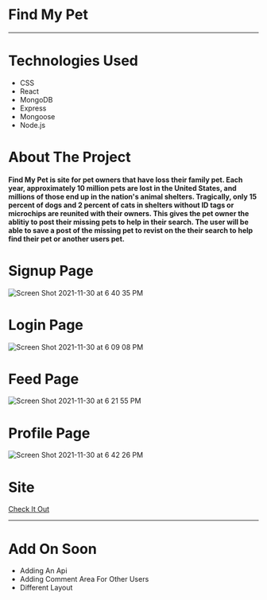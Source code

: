 # Find My Pet
***

# Technologies Used
- CSS
- React
- MongoDB
- Express
- Mongoose
- Node.js


# About The Project
#### Find My Pet is site for pet owners that have loss their family pet. Each year, approximately 10 million pets are lost in the United States, and millions of those end up in the nation's animal shelters. Tragically, only 15 percent of dogs and 2 percent of cats in shelters without ID tags or microchips are reunited with their owners. This gives the pet owner the ablitiy to post their missing pets to help in their search. The user will be able to save a post of the missing pet to revist on the their search to help find their pet or another users pet. 

# Signup Page
![Screen Shot 2021-11-30 at 6 40 35 PM](https://user-images.githubusercontent.com/89040369/144145500-1da32fcc-db9d-4924-9e28-095d92c6c6b3.png)

# Login Page
![Screen Shot 2021-11-30 at 6 09 08 PM](https://user-images.githubusercontent.com/89040369/144145529-2cc423d9-f550-4f0d-b7ee-dbe29445d982.png)

# Feed Page
![Screen Shot 2021-11-30 at 6 21 55 PM](https://user-images.githubusercontent.com/89040369/144145560-11f2f473-2e42-4e22-bf0b-c73d98cd8bd4.png)

# Profile Page
![Screen Shot 2021-11-30 at 6 42 26 PM](https://user-images.githubusercontent.com/89040369/144145673-a2850a12-de9b-4255-a723-fcd9e0950bbe.png)

# Site
[Check It Out](https://git.heroku.com/adoptapetanywhere.git)

***

# Add On Soon
- Adding An Api
- Adding Comment Area For Other Users
- Different Layout
